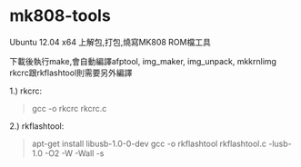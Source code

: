mk808-tools
===========

Ubuntu 12.04 x64 上解包,打包,燒寫MK808 ROM檔工具

下載後執行make,會自動編譯afptool, img_maker, img_unpack, mkkrnlimg
rkcrc跟rkflashtool則需要另外編譯

1.) rkcrc:
> gcc -o rkcrc rkcrc.c

2.) rkflashtool:
> apt-get install libusb-1.0-0-dev
> gcc -o rkflashtool rkflashtool.c -lusb-1.0 -O2 -W -Wall -s
